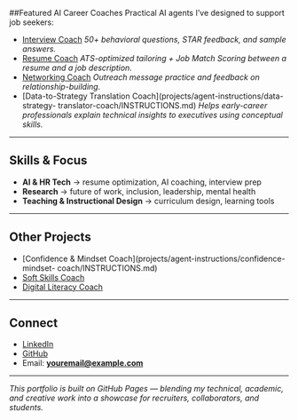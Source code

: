 
##Featured AI Career Coaches
Practical AI agents I’ve designed to support job seekers:
- [Interview Coach](project/job-prep/interview-agent.md)
*50+ behavioral questions, STAR feedback, and sample answers.*
- [Resume Coach](project/job-preps/resume-coach/INSTRUCTIONS.md)
*ATS-optimized tailoring + Job Match Scoring between a resume and a job
description.*
- [Networking Coach](project/job-prep/networking-coach/INSTRUCTIONS.md)
*Outreach message practice and feedback on relationship-building.*
- [Data-to-Strategy Translation Coach](projects/agent-instructions/data-strategy-
translator-coach/INSTRUCTIONS.md)
*Helps early-career professionals explain technical insights to executives using
conceptual skills.*
---
## Skills & Focus
- **AI & HR Tech** → resume optimization, AI coaching, interview prep
- **Research** → future of work, inclusion, leadership, mental health
- **Teaching & Instructional Design** → curriculum design, learning tools
---
## Other Projects
- [Confidence & Mindset Coach](projects/agent-instructions/confidence-mindset-
coach/INSTRUCTIONS.md)
- [Soft Skills
Coach](projects/agent-instructions/soft-skills-coach/INSTRUCTIONS.md)
- [Digital Literacy
Coach](projects/agent-instructions/digital-literacy-coach/INSTRUCTIONS.md)
---
## Connect
- [LinkedIn](https://linkedin.com/in/YOUR-LINK)
- [GitHub](https://github.com/YOUR-USERNAME)
- Email: **youremail@example.com**
---
*This portfolio is built on GitHub Pages — blending my technical, academic, and
creative work into a showcase for recruiters, collaborators, and students.*
